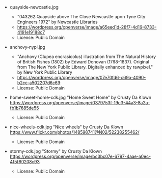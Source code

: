 * quayside-newcastle.jpg
  * "043262:Quayside above The Close Newcastle upon Tyne City Engineers 1972" by Newcastle Libraries
  * https://wordpress.org/openverse/image/a65eed1d-28f7-4d16-8733-4191e19188c7
  * License: Public Domain

* anchovy-nypl.jpg
  * "Anchovy (Clupea encrasicolus) illustration from The Natural History of British Fishes (1802)
    by Edward Donovan (1768-1837). Original from The New York Public Library. Digitally enhanced by
    rawpixel." by New York Public Library
  * https://wordpress.org/openverse/image/07e70fd6-c69a-4090-b2cc-a502207d6c69
  * License: Public Domain

* home-sweet-home-cdk.jpg
  "Home Sweet Home" by Crusty Da Klown
  https://wordpress.org/openverse/image/0379753f-19c3-44a3-8a2a-fb1b7685de55
  * License: Public Domain

* nice-wheels-cdk.jpg
  "Nice wheels" by Crusty Da Klown
  https://www.flickr.com/photos/148598741@N02/52238255462/
  * License: Public Domain

* stormy-cdk.jpg
  "Stormy" by Crusty Da Klown
  https://wordpress.org/openverse/image/bc3bc07e-6797-4aae-a0ec-4f5f60208c93
  * License: Public Domain
